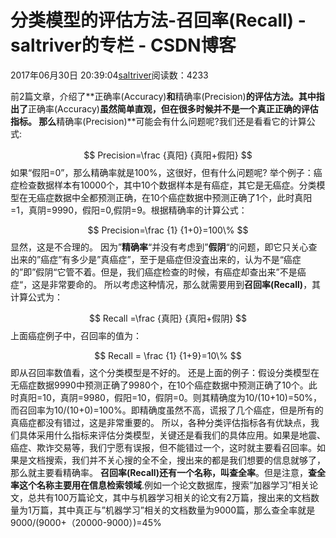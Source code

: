 
# 分类模型的评估方法-召回率(Recall) - saltriver的专栏 - CSDN博客


2017年06月30日 20:39:04[saltriver](https://me.csdn.net/saltriver)阅读数：4233


前2篇文章，介绍了**正确率(Accuracy)**和**精确率(Precision)**的评估方法。其中指出了**正确率(Accuracy)**虽然简单直观，但在很多时候并不是一个真正正确的评估指标。
那么**精确率(Precision)**可能会有什么问题呢?我们还是看看它的计算公式:

$$
Precision=\frac {真阳} {真阳+假阳}
$$
如果“假阳=0”，那么精确率就是100%，这很好，但有什么问题呢?
举个例子：癌症检查数据样本有10000个，其中10个数据样本是有癌症，其它是无癌症。分类模型在无癌症数据中全都预测正确，在10个癌症数据中预测正确了1个，此时真阳=1，真阴=9990，假阳=0,假阴=9。根据精确率的计算公式：

$$
Precision=\frac {1} {1+0}=100\%
$$
显然，这是不合理的。
因为”**精确率**“并没有考虑到”**假阴**“的问题，即它只关心查出来的”癌症”有多少是”真癌症”，至于是癌症但没査出来的，认为不是“癌症的”即”假阴“它管不着。但是，我们癌症检查的时候，有癌症却查出来”不是癌症“，这是非常要命的。
所以考虑这种情况，那么就需要用到**召回率(Recall)**，其计算公式为：

$$
Recall =\frac {真阳} {真阳+假阴}
$$
上面癌症例子中，召回率的值为：

$$
Recall = \frac {1} {1+9}=10\%
$$
即从召回率数值看，这个分类模型是不好的。
还是上面的例子：假设分类模型在无癌症数据9990中预测正确了9980个，在10个癌症数据中预测正确了10个。此时真阳=10，真阴=9980，假阳=10，假阴=0。则其精确度为10/(10+10)=50%，而召回率为10/(10+0)=100%。即精确度虽然不高，谎报了几个癌症，但是所有的真癌症都没有错过，这是非常重要的。
所以，各种分类评估指标各有优缺点，我们具体采用什么指标来评估分类模型，关键还是看我们的具体应用。如果是地震、癌症、欺诈交易等，我们宁愿有误报，但不能错过一个，这时就主要看召回率。如果是文档搜索，我们并不关心搜的全不全，搜出来的都是我们想要的信息就够了，那么就主要看精确率。
**召回率(Recall)**还有一个名称，叫**查全率**。但是注意，**查全率这个名称主要用在信息检索领域**.例如一个论文数据库，搜索”加器学习”相关论文，总共有100万篇论文，其中与机器学习相关的论文有2万篇，搜出来的文档数量为1万篇，其中真正与”机器学习”相关的文档数量为9000篇，那么查全率就是9000/(9000+（20000-9000）)=45%

